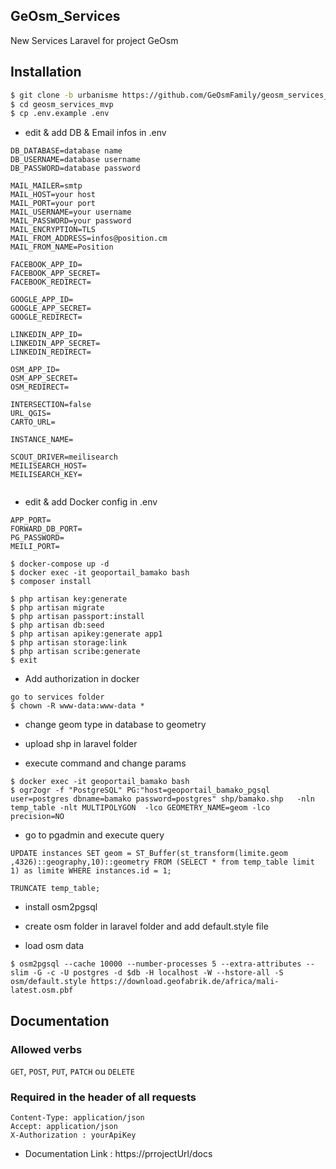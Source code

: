 ## GeOsm_Services

New Services Laravel for project GeOsm

## Installation

```sh
$ git clone -b urbanisme https://github.com/GeOsmFamily/geosm_services_mvp.git backend
$ cd geosm_services_mvp
$ cp .env.example .env
```

-   edit & add DB & Email infos in .env

```
DB_DATABASE=database name
DB_USERNAME=database username
DB_PASSWORD=database password

MAIL_MAILER=smtp
MAIL_HOST=your host
MAIL_PORT=your port
MAIL_USERNAME=your username
MAIL_PASSWORD=your password
MAIL_ENCRYPTION=TLS
MAIL_FROM_ADDRESS=infos@position.cm
MAIL_FROM_NAME=Position

FACEBOOK_APP_ID=
FACEBOOK_APP_SECRET=
FACEBOOK_REDIRECT=

GOOGLE_APP_ID=
GOOGLE_APP_SECRET=
GOOGLE_REDIRECT=

LINKEDIN_APP_ID=
LINKEDIN_APP_SECRET=
LINKEDIN_REDIRECT=

OSM_APP_ID=
OSM_APP_SECRET=
OSM_REDIRECT=

INTERSECTION=false
URL_QGIS=
CARTO_URL=

INSTANCE_NAME=

SCOUT_DRIVER=meilisearch
MEILISEARCH_HOST=
MEILISEARCH_KEY=


```

-   edit & add Docker config in .env

```
APP_PORT=
FORWARD_DB_PORT=
PG_PASSWORD=
MEILI_PORT=
```

```
$ docker-compose up -d
$ docker exec -it geoportail_bamako bash
$ composer install
```

```
$ php artisan key:generate
$ php artisan migrate
$ php artisan passport:install
$ php artisan db:seed
$ php artisan apikey:generate app1
$ php artisan storage:link
$ php artisan scribe:generate
$ exit
```

-   Add authorization in docker

```
go to services folder
$ chown -R www-data:www-data *
```

-   change geom type in database to geometry

-   upload shp in laravel folder

-   execute command and change params

```
$ docker exec -it geoportail_bamako bash
$ ogr2ogr -f "PostgreSQL" PG:"host=geoportail_bamako_pgsql user=postgres dbname=bamako password=postgres" shp/bamako.shp   -nln temp_table -nlt MULTIPOLYGON  -lco GEOMETRY_NAME=geom -lco precision=NO
```

-   go to pgadmin and execute query

```
UPDATE instances SET geom = ST_Buffer(st_transform(limite.geom ,4326)::geography,10)::geometry FROM (SELECT * from temp_table limit 1) as limite WHERE instances.id = 1;

TRUNCATE temp_table;
```

-   install osm2pgsql

-   create osm folder in laravel folder and add default.style file

-   load osm data

```
$ osm2pgsql --cache 10000 --number-processes 5 --extra-attributes --slim -G -c -U postgres -d $db -H localhost -W --hstore-all -S osm/default.style https://download.geofabrik.de/africa/mali-latest.osm.pbf
```

## Documentation

### Allowed verbs

`GET`, `POST`, `PUT`, `PATCH` ou `DELETE`

### Required in the header of all requests

```
Content-Type: application/json
Accept: application/json
X-Authorization : yourApiKey
```

-   Documentation Link : https://prrojectUrl/docs
